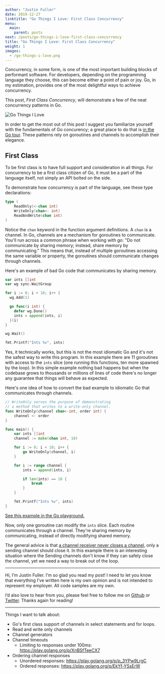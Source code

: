 ```yaml
---
author: "Justin Fuller"
date: 2019-12-27
linktitle: "Go Things I Love: First Class Concurrency"
menu:
  main:
    parent: posts
next: /posts/go-things-i-love-first-class-concurrency
title: "Go Things I Love: First Class Concurrency"
weight: 1
images:
  - /go-things-i-love.png
---
```


Concurrency, in some form, is one of the most important building blocks of performant software. For developers, depending on the programming language they choose, this can become either a point of pain or joy. Go, in my estimation, provides one of the most delightful ways to achieve concurrency. 

This post, _First Class Concurrency_, will demonstrate a few of the neat concurrency patterns in Go.

<!--more-->

![Go Things I Love](/go-things-i-love.png)

In order to get the most out of this post I suggest you familiarize yourself with the fundamentals of Go concurency; a great place to do that is [in the Go tour](https://tour.golang.org/concurrency/1). These patterns rely on goroutines and channels to accomplish their elegance.

## First Class

To be first class is to have full support and consideration in all things. For concurrency to be a first class citizen of Go, it must be a part of the language itself, not simply an API bolted on the side.

To demonstrate how concurrency is part of the language, see these type declarations:

```go
type (
	ReadOnly(<-chan int)
	WriteOnly(chan<- int)
	ReadAndWrite(chan int)
)
```

Notice the `chan` keyword in the function argument definitions. A `chan` is a channel. In Go, channels are a mechanism for goroutines to communicate. You'll run across a common phrase when working with go: "Do not communicate by sharing memory; instead, share memory by communicating." This means that, instead of multiple goroutines accessing the same variable or property, the goroutines should communicate changes through channels.

Here's an example of bad Go code that communicates by sharing memory.

```go
var ints []int
var wg sync.WaitGroup

for i := 0; i < 10; i++ {
  wg.Add(1)

  go func(i int) {
    defer wg.Done()
    ints = append(ints, i)
  }(i)
}

wg.Wait()

fmt.Printf("Ints %v", ints)
```

Yes, it technically works, but this is not the most idiomatic Go and it's not the safest way to write this program. In this example there are 11 goroutines with access to the `ints` slice (one running this functions, ten more spawned by the loop). In this simple example nothing bad happens but when the codebase grows to thousands or millions of lines of code there's no longer any guarantee that things will behave as expected.

Here's one idea of how to convert the bad example to idiomatic Go that communicates through channels.

```go
// WriteOnly serves the purpose of demonstrating
// a method that writes to a write-only channel.
func WriteOnly(channel chan<-int, order int) {
	channel <- order
}

func main() {
	var ints []int
	channel := make(chan int, 10)

	for i := 0; i < 10; i++ {
		go WriteOnly(channel, i)
	}

	for i := range channel {
		ints = append(ints, i)

		if len(ints) == 10 {
			break
		}
	}

	fmt.Printf("Ints %v", ints)
}
```

[See this example in the Go playground.](https://play.golang.org/p/gi8zyZH7KMd)

Now, only one goroutine can modify the `ints` slice. Each routine communicates through a channel. They're sharing memory by communicating, instead of directly modifying shared memory.

The general advice is that [a channel receiver never closes a channel](https://tour.golang.org/concurrency/4), only a sending channel should close it. In this example there is an interesting situation where the Sending channels don't know if they can safely close the channel, yet we need a way to break out of the loop. 

---

Hi, I’m Justin Fuller. I’m so glad you read my post! I need to let you know that everything I’ve written here is my own opinion and is not intended to represent my employer. All code samples are my own.

I’d also love to hear from you, please feel free to follow me on [Github](https://github.com/justindfuller) 
or [Twitter](https://twitter.com/justin_d_fuller). Thanks again for reading!

---

Things I want to talk about:
* Go's first class support of channels in select statements and for loops.
* Read and write only channels
* Channel generators
* Channel timeouts
  * Limiting to responses under 100ms: https://play.golang.org/p/XnBSfTeeCX7
* Ordering channel responses
  * Unordered responses: https://play.golang.org/p/p_3YPw9LrgC
  * Ordered responses: https://play.golang.org/p/EkYf-YSsErW
